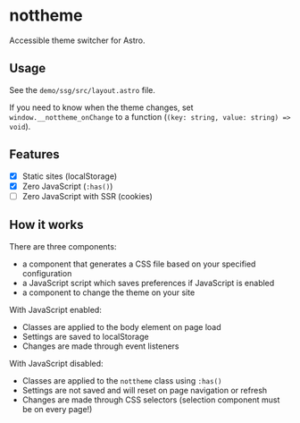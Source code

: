 # nottheme

Accessible theme switcher for Astro.

## Usage

See the `demo/ssg/src/layout.astro` file.

If you need to know when the theme changes, set `window.__nottheme_onChange` to a function (`(key: string, value: string) => void`).

## Features

- [x] Static sites (localStorage)
- [x] Zero JavaScript (`:has()`)
- [ ] Zero JavaScript with SSR (cookies)

## How it works

There are three components:

- a component that generates a CSS file based on your specified configuration
- a JavaScript script which saves preferences if JavaScript is enabled
- a component to change the theme on your site

With JavaScript enabled:

- Classes are applied to the body element on page load
- Settings are saved to localStorage
- Changes are made through event listeners

With JavaScript disabled:

- Classes are applied to the `nottheme` class using `:has()`
- Settings are not saved and will reset on page navigation or refresh
- Changes are made through CSS selectors (selection component must be on every page!)
